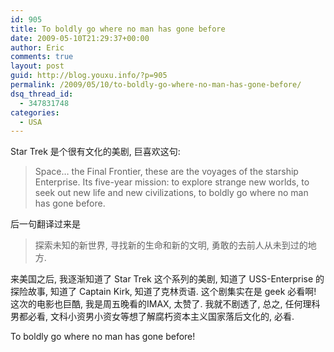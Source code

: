 ```yaml
---
id: 905
title: To boldly go where no man has gone before
date: 2009-05-10T21:29:37+00:00
author: Eric
comments: true
layout: post
guid: http://blog.youxu.info/?p=905
permalink: /2009/05/10/to-boldly-go-where-no-man-has-gone-before/
dsq_thread_id:
  - 347831748
categories:
  - USA
---
```

Star Trek 是个很有文化的美剧, 巨喜欢这句: 

> Space&#8230; the Final Frontier, these are the voyages of the starship Enterprise. Its five-year mission: to explore strange new worlds, to seek out new life and new civilizations, to boldly go where no man has gone before. 

后一句翻译过来是

> 探索未知的新世界, 寻找新的生命和新的文明, 勇敢的去前人从未到过的地方. 

来美国之后, 我逐渐知道了 Star Trek 这个系列的美剧, 知道了 USS-Enterprise 的探险故事, 知道了 Captain Kirk, 知道了克林贡语. 这个剧集实在是 geek 必看啊! 这次的电影也巨酷, 我是周五晚看的IMAX, 太赞了. 我就不剧透了, 总之, 任何理科男都必看, 文科小资男小资女等想了解腐朽资本主义国家落后文化的, 必看. 

To boldly go where no man has gone before!